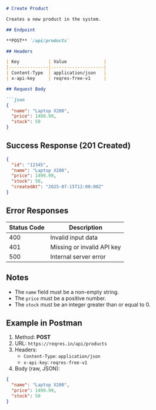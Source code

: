 ```markdown
# Create Product

Creates a new product in the system.

## Endpoint

**POST** `/api/products`

## Headers

| Key           | Value              |
|---------------|--------------------|
| Content-Type  | application/json   |
| x-api-key     | reqres-free-v1     |

## Request Body

```json
{
  "name": "Laptop X200",
  "price": 1499.99,
  "stock": 50
}
```

## Success Response (201 Created)

```json
{
  "id": "12345",
  "name": "Laptop X200",
  "price": 1499.99,
  "stock": 50,
  "createdAt": "2025-07-15T12:00:00Z"
}
```

## Error Responses

| Status Code | Description                 |
|-------------|-----------------------------|
| 400         | Invalid input data          |
| 401         | Missing or invalid API key  |
| 500         | Internal server error       |

## Notes

- The `name` field must be a non-empty string.
- The `price` must be a positive number.
- The `stock` must be an integer greater than or equal to 0.

## Example in Postman

1. Method: **POST**
2. URL: `https://reqres.in/api/products`
3. Headers:
   - `Content-Type`: `application/json`
   - `x-api-key`: `reqres-free-v1`
4. Body (raw, JSON):

```json
{
  "name": "Laptop X200",
  "price": 1499.99,
  "stock": 50
}
```
```
